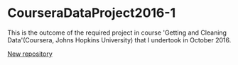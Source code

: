 # CourseraDataProject2016-1

This is the outcome of the required project in course 'Getting and Cleaning Data'(Coursera, Johns Hopkins University) that I undertook in October 2016.

<a class="dropdown-item" href="/new" data-ga-click="Header, create new repository">
  New repository
</a>

